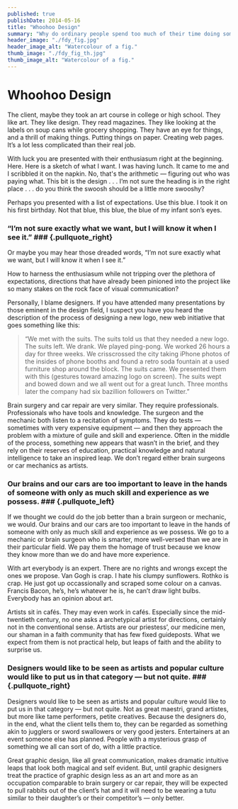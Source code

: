 ```yaml
---
published: true
publishDate: 2014-05-16
title: "Whoohoo Design"
summary: "Why do ordinary people spend too much of their time doing something they are not trained to? I blame the designers." 
header_image: "./fdy_fig.jpg"
header_image_alt: "Watercolour of a fig."
thumb_image: "./fdy_fig_th.jpg"
thumb_image_alt: "Watercolour of a fig."
---
```


# Whoohoo Design

The client, maybe they took an art course in college or high school. They like art. They like design. They read magazines. They like looking at the labels on soup cans while grocery shopping. They have an eye for things, and a thrill of making things. Putting things on paper. Creating web pages. It’s a lot less complicated than their real job. 

With luck you are presented with their enthusiasum right at the beginning. Here. Here is a sketch of what I want. I was having lunch. It came to me and I scribbled it on the napkin. No, that's the arithmetic — figuring out who was paying what. This bit is the design . . . I’m not sure the heading is in the right place . . . do you think the swoosh should be a little more swooshy? 

Perhaps you presented with a list of expectations. Use this blue. I took it on his first birthday.  Not that blue, this blue, the blue of my infant son’s eyes.

###  “I’m not sure exactly what we want, but I will know it when I see it.” ###  {.pullquote_right}

Or maybe you may hear those dreaded words, “I’m not sure exactly what we want, but I will know it when I see it.”

How to harness the enthusiasum while not tripping over the plethora of expectations, directions that have already been pinioned into the project like so many stakes on the rock face of visual communication?  

Personally, I blame designers. If you have attended many presentations by those eminent in the design field, I suspect you have you heard the description of the process of designing a new logo, new web initiative that goes something like this: 

> “We met with the suits. The suits told us that they needed a new logo. The suits left. We drank. We played ping-pong. We worked 26 hours a day for three weeks. We crisscrossed the city taking iPhone photos of the insides of phone booths and found a retro soda fountain at a used furniture shop around the block. The suits came. We presented them with this (gestures toward amazing logo on screen). The suits wept and bowed down and we all went out for a great lunch. Three months later the company had six bazillion followers on Twitter.”

Brain surgery and car repair are very similar. They require professionals. Professionals who have tools and knowledge. The surgeon and the mechanic both listen to a recitation of symptoms. They do tests — sometimes with very expensive equipment —  and then they approach the problem with a mixture of guile and skill and experience. Often in the middle of the process, something new appears that wasn’t in the brief, and they rely on their reserves of education, practical knowledge and natural intelligence to take an inspired leap. We don’t regard either brain surgeons or car mechanics as artists.

###  Our brains and our cars are too important to leave in the hands of someone with only as much skill and experience as we possess. ### {.pullquote_left}

If we thought we could do the job better than a brain surgeon or mechanic, we would. Our brains and our cars are too important to leave in the hands of someone with only as much skill and experience as we possess. We go to a mechanic or brain surgeon who is smarter, more well-versed than we are in their particular field. We pay them the  homage of trust because we know they know more than we do and  have more experience.

With art everybody is an expert. There are no rights and wrongs except the ones we propose. Van Gogh is crap. I hate his clumpy sunflowers. Rothko is crap. He just got up occassionally and scraped some colour on a canvas. Francis Bacon, he’s, he’s whatever he is, he can’t draw light bulbs. Everybody has an opinion about art. 

Artists sit in cafés. They may even work in cafés. Especially since the mid-twentieth century, no one asks a archetypical artist for directions, certainly not in the conventional sense. Artists are our priestess’, our medicine men, our shaman in a faith community that has few fixed guideposts. What we expect from them is not practical help, but leaps of faith and the ability to surprise us.   

### Designers would like to be seen as artists and popular culture would like to put us in that category — but not quite.  ### {.pullquote_right}

Designers would like to be seen as artists and popular culture would like to put us in that category — but not quite. Not as great maestri, grand artistes, but more like tame performers, petite creatives. Because the designers do, in the end, what the client tells them to, they can be regarded as something akin to jugglers or sword swallowers or very good jesters. Entertainers at an event someone else has planned. People with a mysterious grasp of something we all can sort of do, with a little practice.

Great graphic design, like all great communication, makes dramatic intuitive leaps that look both magical and self evident. But, until graphic designers treat the practice of graphic design less as an art and more as an occupation comparable to brain surgery or car repair, they will be expected to pull rabbits out of the client’s hat and it will need to be wearing a tutu similar to their daughter’s or their competitor’s — only better.

